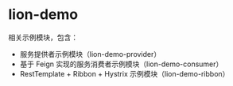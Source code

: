 # lion-demo

相关示例模块，包含：
- 服务提供者示例模块（lion-demo-provider）
- 基于 Feign 实现的服务消费者示例模块（lion-demo-consumer）
- RestTemplate + Ribbon + Hystrix 示例模块（lion-demo-ribbon）